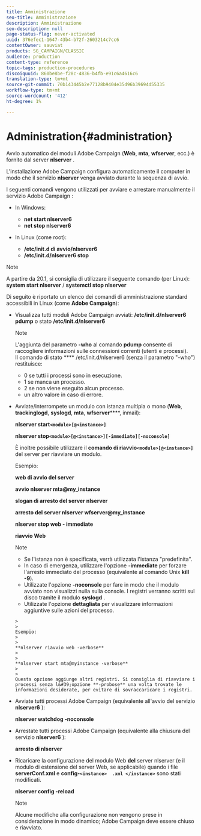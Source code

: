 ```yaml
---
title: Amministrazione
seo-title: Amministrazione
description: Amministrazione
seo-description: null
page-status-flag: never-activated
uuid: 376efec1-1647-43b4-b72f-2603214c7cc6
contentOwner: sauviat
products: SG_CAMPAIGN/CLASSIC
audience: production
content-type: reference
topic-tags: production-procedures
discoiquuid: 860be8be-f28c-4836-b4fb-e91c6a4616c6
translation-type: tm+mt
source-git-commit: 70b143445b2e77128b9404e35d96b39694d55335
workflow-type: tm+mt
source-wordcount: '412'
ht-degree: 1%

---
```



# Administration{#administration}

Avvio automatico dei moduli Adobe Campaign  (**Web**, **mta**, **wfserver**, ecc.) è fornito dal server **nlserver** .

L&#39;installazione  Adobe Campaign configura automaticamente il computer in modo che il servizio **nlserver** venga avviato durante la sequenza di avvio.

I seguenti comandi vengono utilizzati per avviare e arrestare manualmente il servizio Adobe Campaign :

* In Windows:

   * **net start nlserver6**
   * **net stop nlserver6**

* In Linux (come root):

   * **/etc/init.d di avvio/nlserver6**
   * **/etc/init.d/nlserver6 stop**

>[!NOTE]
>
>A partire da 20.1, si consiglia di utilizzare il seguente comando (per Linux): **system start nlserver** / **systemctl stop nlserver**

Di seguito è riportato un elenco dei comandi di amministrazione standard accessibili in Linux (come **Adobe Campaign**):

* Visualizza tutti  moduli Adobe Campaign avviati: **/etc/init.d/nlserver6 pdump** o stato **/etc/init.d/nlserver6**

   >[!NOTE]
   >
   >L&#39;aggiunta del parametro **-who** al comando **pdump** consente di raccogliere informazioni sulle connessioni correnti (utenti e processi).\
   >Il comando di stato **** /etc/init.d/nlserver6 (senza il parametro &quot;-who&quot;) restituisce:
   >
   >    * 0 se tutti i processi sono in esecuzione.
   >    * 1 se manca un processo.
   >    * 2 se non viene eseguito alcun processo.
   >    * un altro valore in caso di errore.


* Avviate/interrompete un modulo con istanza multipla o mono (**Web**, **trackinglogd**, **syslogd**, **mta**, **wfserver******, inmail):

   **nlserver start`<module>[@<instance>]`**

   **nlserver stop`<module>[@<instance>][-immediate][-noconsole]`**

   È inoltre possibile utilizzare il **comando di riavvio`<module>[@<instance>]`** del server per riavviare un modulo.

   Esempio:

   **web di avvio del server**

   **avvio nlserver mta@my_instance**

   **slogan di arresto del server nlserver**

   **arresto del server nlserver wfserver@my_instance**

   **nlserver stop web - immediate**

   **riavvio Web**

   >[!NOTE]
   > 
   >    * Se l&#39;istanza non è specificata, verrà utilizzata l&#39;istanza &quot;predefinita&quot;.
   >    * In caso di emergenza, utilizzare l&#39;opzione **-immediate** per forzare l&#39;arresto immediato del processo (equivalente al comando Unix **kill -9**).
   >    * Utilizzate l&#39;opzione **-noconsole** per fare in modo che il modulo avviato non visualizzi nulla sulla console. I registri verranno scritti sul disco tramite il modulo **syslogd** .
   >    * Utilizzate l&#39;opzione **dettagliata** per visualizzare informazioni aggiuntive sulle azioni del processo.

      >    
      >      
      Esempio:
      >    
      >      
      **nlserver riavvio web -verbose**
      >    
      >      
      **nlserver start mta@myinstance -verbose**
      >    
      >      
      Questa opzione aggiunge altri registri. Si consiglia di riavviare i processi senza l&#39;opzione **-probose** una volta trovate le informazioni desiderate, per evitare di sovraccaricare i registri.


* Avviate tutti  processi Adobe Campaign (equivalente all&#39;avvio del servizio **nlserver6** ):

   **nlserver watchdog -noconsole**

* Arrestate tutti  processi Adobe Campaign (equivalente alla chiusura del servizio **nlserver6** ):

   **arresto di nlserver**

* Ricaricare la configurazione del modulo Web **del** server nlserver (e il modulo di estensione del server Web, se applicabile) quando i file **serverConf.xml** e **config-`<instance>  .xml </instance>`** sono stati modificati.

   **nlserver config -reload**

   >[!NOTE]
   >
   >Alcune modifiche alla configurazione non vengono prese in considerazione in modo dinamico;  Adobe Campaign deve essere chiuso e riavviato.

